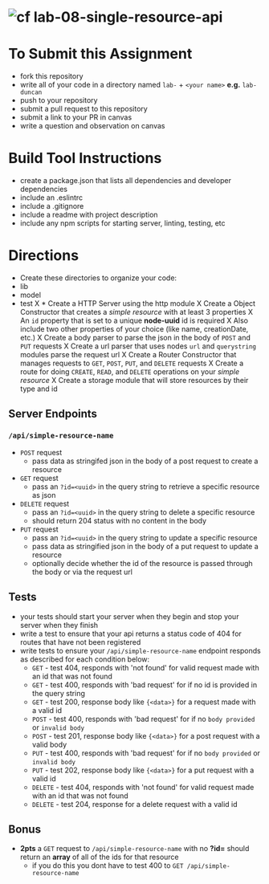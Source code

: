 ![cf](https://i.imgur.com/7v5ASc8.png) lab-08-single-resource-api
=====

# To Submit this Assignment
  * fork this repository
  * write all of your code in a directory named `lab-` + `<your name>` **e.g.** `lab-duncan`
  * push to your repository
  * submit a pull request to this repository
  * submit a link to your PR in canvas
  * write a question and observation on canvas

# Build Tool Instructions
* create a package.json that lists all dependencies and developer dependencies
* include an .eslintrc
* include a .gitignore
* include a readme with project description
* include any npm scripts for starting server, linting, testing, etc

# Directions
* Create these directories to organize your code:
 * lib
 * model
 * test
X * Create a HTTP Server using the http module
X Create a Object Constructor that creates a _simple resource_ with at least 3 properties
  X An `id` property that is set to a unique **node-uuid** id is required
 X Also include two other properties of your choice (like name, creationDate, etc.)
X Create a body parser to parse the json in the body of `POST` and `PUT` requests
X Create a url parser that uses nodes `url` and `querystring` modules parse the request url
X Create a Router Constructor that manages requests to `GET`, `POST`, `PUT`, and `DELETE` requests
X Create a route for doing `CREATE`, `READ`, and `DELETE` operations on your _simple resource_
X Create a storage module that will store resources by their type and id

## Server Endpoints
### `/api/simple-resource-name`
* `POST` request
  * pass data as stringifed json in the body of a post request to create a resource
* `GET` request
  * pass an `?id=<uuid>` in the query string to retrieve a specific resource as json
* `DELETE` request
  * pass an `?id=<uuid>` in the query string to delete a specific resource
  * should return 204 status with no content in the body
* `PUT` request
  * pass an `?id=<uuid>` in the query string to update a specific resource
  * pass data as stringified json in the body of a put request to update a resource
  * optionally decide whether the id of the resource is passed through the body or via the request url

## Tests
* your tests should start your server when they begin and stop your server when they finish
* write a test to ensure that your api returns a status code of 404 for routes that have not been registered
* write tests to ensure your `/api/simple-resource-name` endpoint responds as described for each condition below:
  * `GET` - test 404, responds with 'not found' for valid request made with an id that was not found
  * `GET` - test 400, responds with 'bad request' for if no id is provided in the query string
  * `GET` - test 200, response body like `{<data>}` for a request made with a valid id
  * `POST` - test 400, responds with 'bad request' for if no `body provided` or `invalid body`
  * `POST` - test 201, response body like  `{<data>}` for a post request with a valid body
  * `PUT` - test 400, responds with 'bad request' for if no `body provided` or `invalid body`
  * `PUT` - test 202, response body like  `{<data>}` for a put request with a valid  id
  * `DELETE` - test 404, responds with 'not found' for valid request made with an id that was not found
  * `DELETE` - test 204, response for a delete request with a valid id


## Bonus
* **2pts** a `GET` request to `/api/simple-resource-name` with no **?id=** should return an **array** of all of the ids for that resource
  * if you do this you dont have to test 400 to `GET /api/simple-resource-name`
